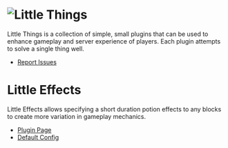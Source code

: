 # ![Little Things](http://puu.sh/AKJ1Z/1f24a6338d.png)

Little Things is a collection of simple, small plugins that can be used to enhance gameplay and server experience of players.
Each plugin attempts to solve a single thing well.

- [Report Issues](https://github.com/Rsl1122/Little-Things/issues)

# Little Effects

Little Effects allows specifying a short duration potion effects to any blocks to create more variation in gameplay mechanics.

- [Plugin Page](https://www.spigotmc.org/resources/little-effects.58049/)
- [Default Config](littlefx/src/main/resources/config.yml)
